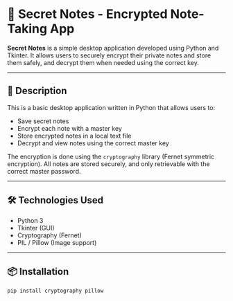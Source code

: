 # 🔐 Secret Notes - Encrypted Note-Taking App

**Secret Notes** is a simple desktop application developed using Python and Tkinter. It allows users to securely encrypt their private notes and store them safely, and decrypt them when needed using the correct key.

---

## 📌 Description

This is a basic desktop application written in Python that allows users to:

- Save secret notes
- Encrypt each note with a master key
- Store encrypted notes in a local text file
- Decrypt and view notes using the correct master key

The encryption is done using the `cryptography` library (Fernet symmetric encryption). All notes are stored securely, and only retrievable with the correct master password.

---


## 🛠️ Technologies Used

- Python 3
- Tkinter (GUI)
- Cryptography (Fernet)
- PIL / Pillow (Image support)

---

## 📦 Installation

```bash
pip install cryptography pillow
